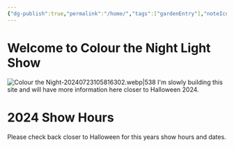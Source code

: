 ```yaml
---
{"dg-publish":true,"permalink":"/home/","tags":["gardenEntry"],"noteIcon":"2"}
---
```


# Welcome to Colour the Night Light Show

![Colour the Night-20240723105816302.webp|538](/img/user/000%20Attachments/Colour%20the%20Night-20240723105816302.webp)
I'm slowly building this site and will have more information here closer to Halloween 2024.

# 2024 Show Hours
Please check back closer to Halloween for this years show hours and dates.

